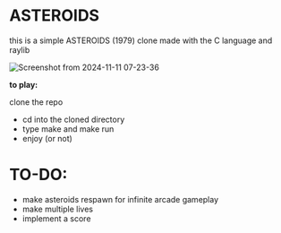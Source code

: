 # ASTEROIDS
this is a simple ASTEROIDS (1979) clone made with the C language and raylib

![Screenshot from 2024-11-11 07-23-36](https://github.com/user-attachments/assets/dc05fec5-5a98-40e9-8a47-3a3db056310a)

**to play:**

clone the repo
- cd into the cloned directory
- type make and make run
- enjoy (or not)


# TO-DO:
- make asteroids respawn for infinite arcade gameplay
- make multiple lives
- implement a score
